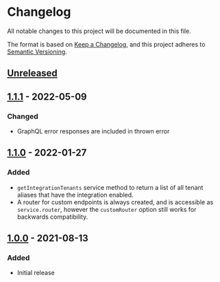 # Changelog

All notable changes to this project will be documented in this file.

The format is based on [Keep a Changelog](https://keepachangelog.com/en/1.0.0/),
and this project adheres to [Semantic Versioning](https://semver.org/spec/v2.0.0.html).

## [Unreleased]

## [1.1.1] - 2022-05-09

### Changed

- GraphQL error responses are included in thrown error

## [1.1.0] - 2022-01-27

### Added

- `getIntegrationTenants` service method to return a list of all tenant aliases
  that have the integration enabled.
- A router for custom endpoints is always created, and is accessible as `service.router`,
  however the `customRouter` option still works for backwards compatibility.

## [1.0.0] - 2021-08-13

### Added

- Initial release

[unreleased]: https://github.com/sasquatch/integration-boilerplate-node/compare/v1.1.1...HEAD
[1.1.1]: https://github.com/sasquatch/integration-boilerplate-node/releases/tag/v1.1.1
[1.1.0]: https://github.com/sasquatch/integration-boilerplate-node/releases/tag/v1.1.0
[1.0.0]: https://github.com/sasquatch/integration-boilerplate-node/releases/tag/v1.0.0
